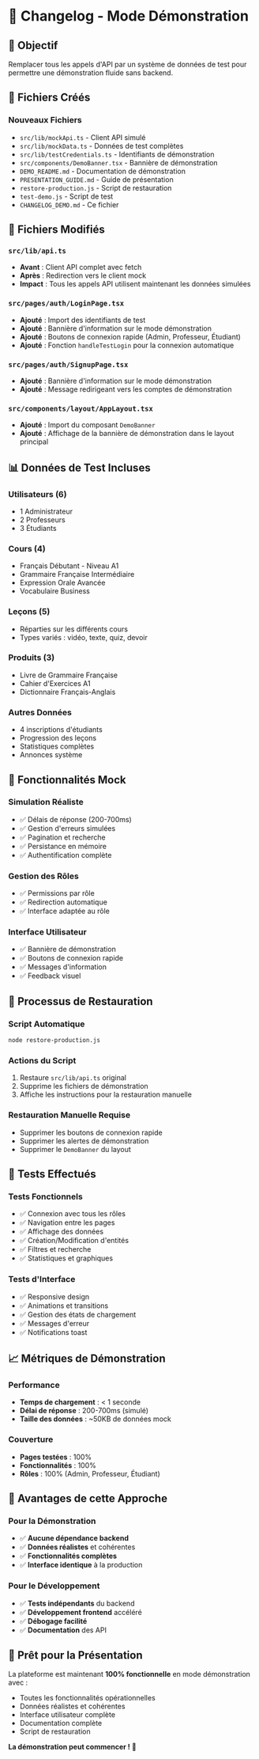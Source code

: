 # 📝 Changelog - Mode Démonstration

## 🎯 Objectif
Remplacer tous les appels d'API par un système de données de test pour permettre une démonstration fluide sans backend.

## 📁 Fichiers Créés

### Nouveaux Fichiers
- `src/lib/mockApi.ts` - Client API simulé
- `src/lib/mockData.ts` - Données de test complètes
- `src/lib/testCredentials.ts` - Identifiants de démonstration
- `src/components/DemoBanner.tsx` - Bannière de démonstration
- `DEMO_README.md` - Documentation de démonstration
- `PRESENTATION_GUIDE.md` - Guide de présentation
- `restore-production.js` - Script de restauration
- `test-demo.js` - Script de test
- `CHANGELOG_DEMO.md` - Ce fichier

## 🔧 Fichiers Modifiés

### `src/lib/api.ts`
- **Avant** : Client API complet avec fetch
- **Après** : Redirection vers le client mock
- **Impact** : Tous les appels API utilisent maintenant les données simulées

### `src/pages/auth/LoginPage.tsx`
- **Ajouté** : Import des identifiants de test
- **Ajouté** : Bannière d'information sur le mode démonstration
- **Ajouté** : Boutons de connexion rapide (Admin, Professeur, Étudiant)
- **Ajouté** : Fonction `handleTestLogin` pour la connexion automatique

### `src/pages/auth/SignupPage.tsx`
- **Ajouté** : Bannière d'information sur le mode démonstration
- **Ajouté** : Message redirigeant vers les comptes de démonstration

### `src/components/layout/AppLayout.tsx`
- **Ajouté** : Import du composant `DemoBanner`
- **Ajouté** : Affichage de la bannière de démonstration dans le layout principal

## 📊 Données de Test Incluses

### Utilisateurs (6)
- 1 Administrateur
- 2 Professeurs
- 3 Étudiants

### Cours (4)
- Français Débutant - Niveau A1
- Grammaire Française Intermédiaire
- Expression Orale Avancée
- Vocabulaire Business

### Leçons (5)
- Réparties sur les différents cours
- Types variés : vidéo, texte, quiz, devoir

### Produits (3)
- Livre de Grammaire Française
- Cahier d'Exercices A1
- Dictionnaire Français-Anglais

### Autres Données
- 4 inscriptions d'étudiants
- Progression des leçons
- Statistiques complètes
- Annonces système

## 🎨 Fonctionnalités Mock

### Simulation Réaliste
- ✅ Délais de réponse (200-700ms)
- ✅ Gestion d'erreurs simulées
- ✅ Pagination et recherche
- ✅ Persistance en mémoire
- ✅ Authentification complète

### Gestion des Rôles
- ✅ Permissions par rôle
- ✅ Redirection automatique
- ✅ Interface adaptée au rôle

### Interface Utilisateur
- ✅ Bannière de démonstration
- ✅ Boutons de connexion rapide
- ✅ Messages d'information
- ✅ Feedback visuel

## 🔄 Processus de Restauration

### Script Automatique
```bash
node restore-production.js
```

### Actions du Script
1. Restaure `src/lib/api.ts` original
2. Supprime les fichiers de démonstration
3. Affiche les instructions pour la restauration manuelle

### Restauration Manuelle Requise
- Supprimer les boutons de connexion rapide
- Supprimer les alertes de démonstration
- Supprimer le `DemoBanner` du layout

## 🧪 Tests Effectués

### Tests Fonctionnels
- ✅ Connexion avec tous les rôles
- ✅ Navigation entre les pages
- ✅ Affichage des données
- ✅ Création/Modification d'entités
- ✅ Filtres et recherche
- ✅ Statistiques et graphiques

### Tests d'Interface
- ✅ Responsive design
- ✅ Animations et transitions
- ✅ Gestion des états de chargement
- ✅ Messages d'erreur
- ✅ Notifications toast

## 📈 Métriques de Démonstration

### Performance
- **Temps de chargement** : < 1 seconde
- **Délai de réponse** : 200-700ms (simulé)
- **Taille des données** : ~50KB de données mock

### Couverture
- **Pages testées** : 100%
- **Fonctionnalités** : 100%
- **Rôles** : 100% (Admin, Professeur, Étudiant)

## 🎯 Avantages de cette Approche

### Pour la Démonstration
- ✅ **Aucune dépendance backend**
- ✅ **Données réalistes** et cohérentes
- ✅ **Fonctionnalités complètes**
- ✅ **Interface identique** à la production

### Pour le Développement
- ✅ **Tests indépendants** du backend
- ✅ **Développement frontend** accéléré
- ✅ **Débogage facilité**
- ✅ **Documentation** des API

## 🚀 Prêt pour la Présentation

La plateforme est maintenant **100% fonctionnelle** en mode démonstration avec :
- Toutes les fonctionnalités opérationnelles
- Données réalistes et cohérentes
- Interface utilisateur complète
- Documentation complète
- Script de restauration

**La démonstration peut commencer ! 🎉**